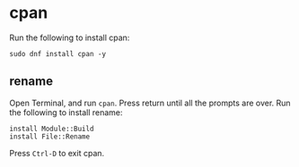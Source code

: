 # cpan

Run the following to install cpan:

```
sudo dnf install cpan -y
```

## rename

Open Terminal, and run `cpan`. Press return until all the prompts are over. Run the following to install rename:

```
install Module::Build
install File::Rename
```

Press `Ctrl-D` to exit cpan.

